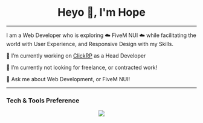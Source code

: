 <h1 align="center">Heyo 👋, I'm Hope</h1>

---

I am a Web Developer who is exploring :cloud: FiveM NUI :cloud: while facilitating the world with User Experience, and Responsive Design with my Skills.
 
 🔭 I’m currently working on <a href="https://clickrp.org/">ClickRP</a> as a Head Developer
 
 👯 I’m currently not looking for freelance, or contracted work!
 
 💬 Ask me about Web Development, or FiveM NUI!


---


### Tech & Tools Preference
<p align="center">
  <a href="https://skillicons.dev">
    <img src="https://skillicons.dev/icons?i=css,html,js,react,lua,mysql,nodejs,pnpm,py,sass" />
  </a>
</p>



